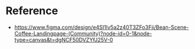 # Reference

- https://www.figma.com/design/e4SI1lv5a2z40T3ZFo3Fii/Bean-Scene-Coffee-Landingpage-(Community)?node-id=0-1&node-type=canvas&t=dgNCF50DVZYfJ25V-0
